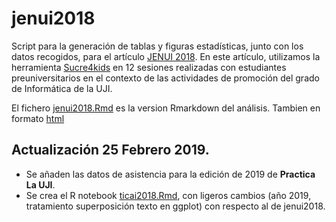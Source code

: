 # jenui2018
Script para la generación de tablas y figuras estadísticas, junto con los datos recogidos, para el artículo [JENUI 2018](http://jenui2018.uoc.edu/). En este artículo, utilizamos la herramienta [Sucre4kids](http://www.sucre.uji.es/) en 12 sesiones realizadas con estudiantes preuniversitarios en el contexto de las actividades de promoción del grado de Informática de la UJI.

El fichero [jenui2018.Rmd](jenui2018.Rmd) es la version Rmarkdown del análisis. Tambien en formato [html](jenui2018.html) 

## Actualización 25 Febrero 2019.

* Se añaden las datos de asistencia para la edición de 2019 de **Practica La UJI**.
* Se crea el R notebook [ticai2018.Rmd](ticai2018.Rmd), con ligeros cambios (año 2019, tratamiento superposición texto en ggplot) con respecto al de jenui2018.